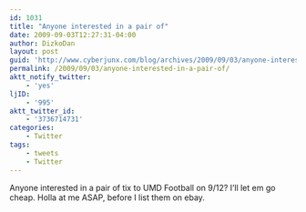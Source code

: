 ```yaml
---
id: 1031
title: "Anyone interested in a pair of"
date: 2009-09-03T12:27:31-04:00
author: DizkoDan
layout: post
guid: 'http://www.cyberjunx.com/blog/archives/2009/09/03/anyone-interested-in-a-pair-of/'
permalink: /2009/09/03/anyone-interested-in-a-pair-of/
aktt_notify_twitter:
    - 'yes'
ljID:
    - '995'
aktt_twitter_id:
    - '3736714731'
categories:
    - Twitter
tags:
    - tweets
    - Twitter
---
```


Anyone interested in a pair of tix to UMD Football on 9/12? I’ll let em go cheap. Holla at me ASAP, before I list them on ebay.